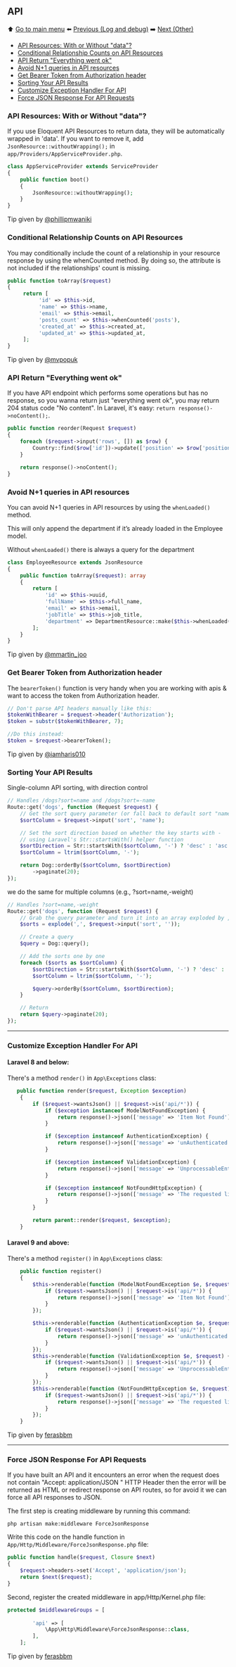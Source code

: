 ## API

⬆️ [Go to main menu](README.md#laravel-tips) ⬅️ [Previous (Log and debug)](log-and-debug.md) ➡️ [Next (Other)](other.md)

- [API Resources: With or Without "data"?](#api-resources-with-or-without-data)
- [Conditional Relationship Counts on API Resources](#conditional-relationship-counts-on-api-resources)
- [API Return "Everything went ok"](#api-return-everything-went-ok)
- [Avoid N+1 queries in API resources](#avoid-n1-queries-in-api-resources)
- [Get Bearer Token from Authorization header](#get-bearer-token-from-authorization-header)
- [Sorting Your API Results](#sorting-your-api-results)
- [Customize Exception Handler For API](#customize-exception-handler-for-api)
- [Force JSON Response For API Requests](#force-json-response-for-api-requests)

### API Resources: With or Without "data"?

If you use Eloquent API Resources to return data, they will be automatically wrapped in 'data'. If you want to remove it, add `JsonResource::withoutWrapping();` in `app/Providers/AppServiceProvider.php`.

```php
class AppServiceProvider extends ServiceProvider
{
    public function boot()
    {
        JsonResource::withoutWrapping();
    }
}
```

Tip given by [@phillipmwaniki](https://twitter.com/phillipmwaniki/status/1445230637544321029)

### Conditional Relationship Counts on API Resources

You may conditionally include the count of a relationship in your resource response by using the whenCounted method. By doing so, the attribute is not included if the relationships' count is missing.
```php
public function toArray($request)
{
     return [
          'id' => $this->id,
          'name' => $this->name,
          'email' => $this->email,
          'posts_count' => $this->whenCounted('posts'),
          'created_at' => $this->created_at,
          'updated_at' => $this->updated_at,
     ];
}
```

Tip given by [@mvpopuk](https://twitter.com/mvpopuk/status/1570480977507504128)

### API Return "Everything went ok"

If you have API endpoint which performs some operations but has no response, so you wanna return just "everything went ok", you may return 204 status code "No
content". In Laravel, it's easy: `return response()->noContent();`.

```php
public function reorder(Request $request)
{
    foreach ($request->input('rows', []) as $row) {
        Country::find($row['id'])->update(['position' => $row['position']]);
    }

    return response()->noContent();
}
```

### Avoid N+1 queries in API resources

You can avoid N+1 queries in API resources by using the `whenLoaded()` method.

This will only append the department if it’s already loaded in the Employee model.

Without `whenLoaded()` there is always a query for the department

```php
class EmployeeResource extends JsonResource
{
    public function toArray($request): array
    {
        return [
            'id' => $this->uuid,
            'fullName' => $this->full_name,
            'email' => $this->email,
            'jobTitle' => $this->job_title,
            'department' => DepartmentResource::make($this->whenLoaded('department')),
        ];
    }
}
```

Tip given by [@mmartin_joo](https://twitter.com/mmartin_joo/status/1473987501501071362)

### Get Bearer Token from Authorization header

The `bearerToken()` function is very handy when you are working with apis & want to access the token from Authorization header.

```php
// Don't parse API headers manually like this:
$tokenWithBearer = $request->header('Authorization');
$token = substr($tokenWithBearer, 7);

//Do this instead:
$token = $request->bearerToken();
```

Tip given by [@iamharis010](https://twitter.com/iamharis010/status/1488413755826327553)

### Sorting Your API Results

Single-column API sorting, with direction control

```php
// Handles /dogs?sort=name and /dogs?sort=-name
Route::get('dogs', function (Request $request) {
    // Get the sort query parameter (or fall back to default sort "name")
    $sortColumn = $request->input('sort', 'name');

    // Set the sort direction based on whether the key starts with -
    // using Laravel's Str::startsWith() helper function
    $sortDirection = Str::startsWith($sortColumn, '-') ? 'desc' : 'asc';
    $sortColumn = ltrim($sortColumn, '-');

    return Dog::orderBy($sortColumn, $sortDirection)
        ->paginate(20);
});
```

we do the same for multiple columns (e.g., ?sort=name,-weight)

```php
// Handles ?sort=name,-weight
Route::get('dogs', function (Request $request) {
    // Grab the query parameter and turn it into an array exploded by ,
    $sorts = explode(',', $request->input('sort', ''));

    // Create a query
    $query = Dog::query();

    // Add the sorts one by one
    foreach ($sorts as $sortColumn) {
        $sortDirection = Str::startsWith($sortColumn, '-') ? 'desc' : 'asc';
        $sortColumn = ltrim($sortColumn, '-');

        $query->orderBy($sortColumn, $sortDirection);
    }

    // Return
    return $query->paginate(20);
});
```
---

### Customize Exception Handler For API

#### Laravel 8 and below:

There's a method `render()` in `App\Exceptions` class:

```php
   public function render($request, Exception $exception)
    {
        if ($request->wantsJson() || $request->is('api/*')) {
            if ($exception instanceof ModelNotFoundException) {
                return response()->json(['message' => 'Item Not Found'], 404);
            }

            if ($exception instanceof AuthenticationException) {
                return response()->json(['message' => 'unAuthenticated'], 401);
            }

            if ($exception instanceof ValidationException) {
                return response()->json(['message' => 'UnprocessableEntity', 'errors' => []], 422);
            }

            if ($exception instanceof NotFoundHttpException) {
                return response()->json(['message' => 'The requested link does not exist'], 400);
            }
        }

        return parent::render($request, $exception);
    }
```

#### Laravel 9 and above:

There's a method `register()` in `App\Exceptions` class:

```php
    public function register()
    {
        $this->renderable(function (ModelNotFoundException $e, $request) {
            if ($request->wantsJson() || $request->is('api/*')) {
                return response()->json(['message' => 'Item Not Found'], 404);
            }
        });

        $this->renderable(function (AuthenticationException $e, $request) {
            if ($request->wantsJson() || $request->is('api/*')) {
                return response()->json(['message' => 'unAuthenticated'], 401);
            }
        });
        $this->renderable(function (ValidationException $e, $request) {
            if ($request->wantsJson() || $request->is('api/*')) {
                return response()->json(['message' => 'UnprocessableEntity', 'errors' => []], 422);
            }
        });
        $this->renderable(function (NotFoundHttpException $e, $request) {
            if ($request->wantsJson() || $request->is('api/*')) {
                return response()->json(['message' => 'The requested link does not exist'], 400);
            }
        });
    }
```

Tip given by [ferasbbm](https://github.com/ferasbbm)

---

### Force JSON Response For API Requests

If you have built an API and it encounters an error when the request does not contain "Accept: application/JSON " HTTP Header then the error will be returned as HTML or redirect response on API routes, so for avoid it we can force all API responses to JSON.

The first step is creating middleware by running this command:

```console
php artisan make:middleware ForceJsonResponse
```

Write this code on the handle function in `App/Http/Middleware/ForceJsonResponse.php` file:

```php
public function handle($request, Closure $next)
{
    $request->headers->set('Accept', 'application/json');
    return $next($request);
}
```

Second, register the created middleware in app/Http/Kernel.php file:

```php
protected $middlewareGroups = [
        
        'api' => [
            \App\Http\Middleware\ForceJsonResponse::class,
        ],
    ];
```

Tip given by [ferasbbm](https://github.com/ferasbbm)


